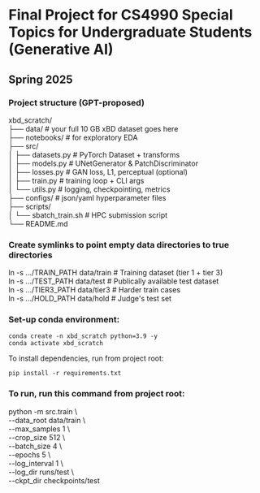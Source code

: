 # Final Project for CS4990 Special Topics for Undergraduate Students (Generative AI)

## Spring 2025

### Project structure (GPT-proposed)

xbd_scratch/ \
├── data/                   # your full 10 GB xBD dataset goes here \
├── notebooks/              # for exploratory EDA \
├── src/ \
│   ├── datasets.py         # PyTorch Dataset + transforms \
│   ├── models.py           # UNetGenerator & PatchDiscriminator \
│   ├── losses.py           # GAN loss, L1, perceptual (optional) \
│   ├── train.py            # training loop + CLI args \
│   └── utils.py            # logging, checkpointing, metrics \
├── configs/                # json/yaml hyperparameter files \
├── scripts/ \
│   └── sbatch_train.sh     # HPC submission script \
└── README.md

### Create symlinks to point empty data directories to true directories

ln -s .../TRAIN_PATH         data/train     # Training dataset (tier 1 + tier 3) \
ln -s .../TEST_PATH         data/test       # Publically available test dataset \
ln -s .../TIER3_PATH         data/tier3     # Harder train cases \
ln -s .../HOLD_PATH         data/hold       # Judge's test set

### Set-up conda environment:

`conda create -n xbd_scratch python=3.9 -y`\
`conda activate xbd_scratch`

To install dependencies, run from project root:

`pip install -r requirements.txt`


### To run, run this command from project root:

python -m src.train \\\
  --data_root data/train \\\
  --max_samples 1 \\\
  --crop_size 512 \\\
  --batch_size 4 \\\
  --epochs 5 \\\
  --log_interval 1 \\\
  --log_dir runs/test \\\
  --ckpt_dir checkpoints/test